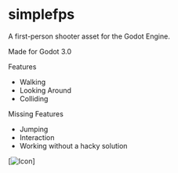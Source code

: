 # simplefps
A first-person shooter asset for the Godot Engine.

Made for Godot 3.0

Features
- Walking
- Looking Around
- Colliding

Missing Features
- Jumping
- Interaction
- Working without a hacky solution

[![Icon](simplefps-icon.png)]
